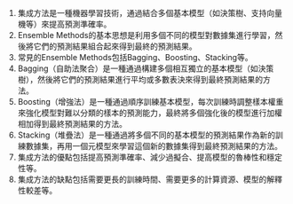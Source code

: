 1. 集成方法是一種機器學習技術，通過結合多個基本模型（如決策樹、支持向量機等）來提高預測準確率。
2. Ensemble Methods的基本思想是利用多個不同的模型對數據集進行學習，然後將它們的預測結果組合起來得到最終的預測結果。
3. 常見的Ensemble Methods包括Bagging、Boosting、Stacking等。
4. Bagging（自助法聚合）是一種通過構建多個相互獨立的基本模型（如決策樹），然後將它們的預測結果進行平均或多數表決來得到最終預測結果的方法。
5. Boosting（增強法）是一種通過順序訓練基本模型，每次訓練時調整樣本權重來強化模型對難以分類的樣本的預測能力，最終將多個強化後的模型進行加權相加得到最終預測結果的方法。
6. Stacking（堆疊法）是一種通過將多個不同的基本模型的預測結果作為新的訓練數據集，再用一個元模型來學習這個新的數據集得到最終預測結果的方法。
7. 集成方法的優點包括提高預測準確率、減少過擬合、提高模型的魯棒性和穩定性等。
8. 集成方法的缺點包括需要更長的訓練時間、需要更多的計算資源、模型的解釋性較差等。